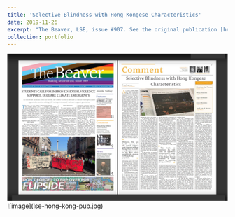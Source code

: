 ```yaml
---
title: 'Selective Blindness with Hong Kongese Characteristics'
date: 2019-11-26
excerpt: "The Beaver, LSE, issue #907. See the original publication [here](https://issuu.com/readbeaveronline/docs/full_80e3cee5900f8c). The piece berates Western press for biased coverage of the 2019 Hong Kong protests, where nativist populism loomed over democratic aspirations."
collection: portfolio
---
```


<img src='/images/lse-hong-kong-pub.jpg'>
![image](lse-hong-kong-pub.jpg)

<!--
  Permalink： https://github.com/Fu-Man-Chu/Fu-Man-Chu.github.io/blob/1544af3caccf58d0f2a5f107342ca244ff00261f/_posts/lse-hong-kong-pub.jpg
--->
